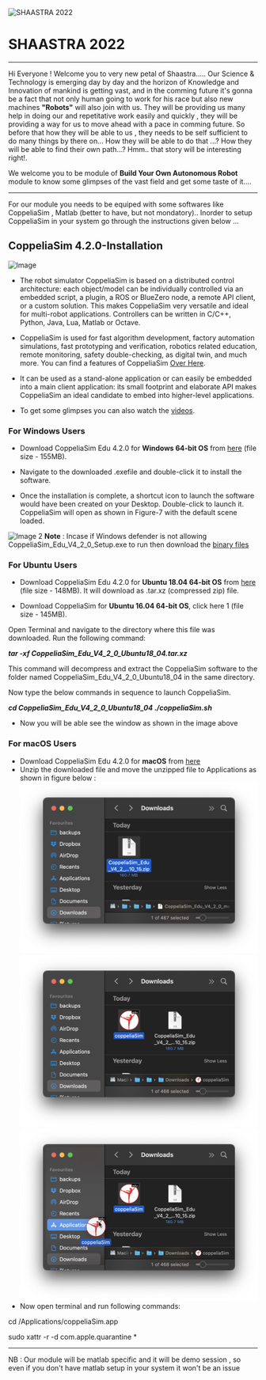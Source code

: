 <img src="https://ca22.shaastra.org/static/media/Shaastra_logo.fa85cd9f.png" alt="SHAASTRA 2022" width="130" height="100">
<h1> SHAASTRA 2022 </h1>
<hr>

Hi Everyone !
Welcome you to very new petal of Shaastra.....
Our Science & Technology is emerging day by day and the horizon of Knowledge and Innovation of mankind is getting vast, and in the comming future it's gonna be a fact that not only human going to work for his race but also new machines **"Robots"** will also join with us. They will be providing us many help in doing our and repetitative work easily and quickly , they will be providing a way for us to move ahead with a pace in comming future. So before that how they will be able to us , they needs to be self sufficient to do many things by there on... How they will be able to do that ...? How they will be able to find their own path...? 
Hmm.. that story will be interesting right!.

We welcome you to be module of **Build Your Own Autonomous Robot** module to know some glimpses of the vast field and get some taste of it....
<hr>

For our module you needs to be equiped with some softwares like CoppeliaSim , Matlab (better to have, but not mondatory)..
Inorder to setup CoppeliaSim in your system go through the instructions given below ...
##  CoppeliaSim 4.2.0-Installation

![Image](https://www.coppeliarobotics.com/images/a.jpg)
 
- The robot simulator CoppeliaSim is based on a distributed control architecture: each object/model can be individually controlled via an embedded script, a plugin, a ROS or BlueZero node, a remote API client, or a custom solution. This makes CoppeliaSim very versatile and ideal for multi-robot applications. Controllers can be written in C/C++, Python, Java, Lua, Matlab or Octave.

- CoppeliaSim is used for fast algorithm development, factory automation simulations, fast prototyping and verification, robotics related education, remote monitoring, safety double-checking, as digital twin, and much more. You can find a features of CoppeliaSim [Over Here](https://www.coppeliarobotics.com/features).

- It can be used as a stand-alone application or can easily be embedded into a main client application: its small footprint and elaborate API makes CoppeliaSim an ideal candidate to embed into higher-level applications.
- To get some glimpses you can also watch the [videos](https://coppeliarobotics.com/videos).

### For Windows Users 
- Download CoppeliaSim Edu 4.2.0 for **Windows 64-bit OS** from [here](https://www.coppeliarobotics.com/files/CoppeliaSim_Edu_V4_2_0_Setup.exe) (file size - 155MB).

- Navigate to the downloaded .exefile and double-click it to install the software.

- Once the installation is complete, a shortcut icon to launch the software would have been created on your Desktop. Double-click to launch it. CoppeliaSim will open as shown in Figure-7 with the default scene loaded.

![Image 2](https://raw.githubusercontent.com/kalindkaria/typora-md-assets/master/maze_bot/assets/task_0/sw_install/windows/13_CoppeliaSim_first_launch.png)
**Note** : Incase if Windows defender is not allowing CoppeliaSim_Edu_V4_2_0_Setup.exe to run then download the [binary files](https://www.coppeliarobotics.com/files/CoppeliaSim_Edu_V4_2_0_Win.zip) 

### For Ubuntu Users

- Download CoppeliaSim Edu 4.2.0 for **Ubuntu 18.04 64-bit OS** from [here](https://www.coppeliarobotics.com/files/CoppeliaSim_Edu_V4_2_0_Ubuntu18_04.tar.xz) (file size - 148MB). It will download as .tar.xz (compressed zip) file.

- Download CoppeliaSim for **Ubuntu 16.04 64-bit OS**, click here 1 (file size - 145MB).

Open Terminal and navigate to the directory where this file was downloaded. Run the following command:

***tar -xf CoppeliaSim_Edu_V4_2_0_Ubuntu18_04.tar.xz***

This command will decompress and extract the CoppeliaSim software to the folder named CoppeliaSim_Edu_V4_2_0_Ubuntu18_04 in the same directory.

Now type the below commands in sequence to launch CoppeliaSim.

***cd CoppeliaSim_Edu_V4_2_0_Ubuntu18_04
./coppeliaSim.sh***

- Now you will be able see the window as shown in the image above

### For macOS Users

- Download CoppeliaSim Edu 4.2.0 for **macOS** from [here](https://www.coppeliarobotics.com/files/CoppeliaSim_Edu_V4_2_0_macOS10_15.zip)
- Unzip the downloaded file and move the unzipped file to Applications as shown in figure below :
![Image 3](https://raw.githubusercontent.com/saurabhcosmos/milkyway/main/images/cop1.png) ![image](https://raw.githubusercontent.com/saurabhcosmos/milkyway/main/images/cop2.png)
![Image 4](https://raw.githubusercontent.com/saurabhcosmos/milkyway/main/images/cop4.png)
- Now open terminal and run following commands:

cd /Applications/coppeliaSim.app

sudo xattr -r -d com.apple.quarantine * 
<hr>

NB : Our module will be matlab specific and it will be demo session , so even if you don't have matlab setup in your system it won't be an issue


